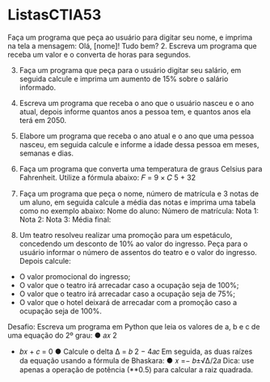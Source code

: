 # ListasCTIA53

Faça um programa que peça ao usuário para digitar seu nome, e imprima na tela a
mensagem: Olá, [nome]! Tudo bem?
2. Escreva um programa que receba um valor e o converta de horas para segundos.

3. Faça um programa que peça para o usuário digitar seu salário, em seguida calcule e
imprima um aumento de 15% sobre o salário informado.

4. Escreva um programa que receba o ano que o usuário nasceu e o ano atual, depois
informe quantos anos a pessoa tem, e quantos anos ela terá em 2050.

5. Elabore um programa que receba o ano atual e o ano que uma pessoa nasceu, em
seguida calcule e informe a idade dessa pessoa em meses, semanas e dias.

6. Faça um programa que converta uma temperatura de graus Celsius para Fahrenheit.
Utilize a fórmula abaixo:
𝐹 =
9 × 𝐶
5 + 32

7. Faça um programa que peça o nome, número de matrícula e 3 notas de um aluno, em
seguida calcule a média das notas e imprima uma tabela como no exemplo abaixo:
Nome do aluno:
Número de matrícula:
Nota 1:
Nota 2:
Nota 3:
Média final:

8. Um teatro resolveu realizar uma promoção para um espetáculo, concedendo um
desconto de 10% ao valor do ingresso. Peça para o usuário informar o número de
assentos do teatro e o valor do ingresso. Depois calcule:
- O valor promocional do ingresso;
- O valor que o teatro irá arrecadar caso a ocupação seja de 100%;
- O valor que o teatro irá arrecadar caso a ocupação seja de 75%;
- O valor que o hotel deixará de arrecadar com a promoção caso a
ocupação seja de 100%.

Desafio: Escreva um programa em Python que leia os valores de a, b e c de
uma equação do 2º grau:
● 𝑎𝑥
2
+ 𝑏𝑥 + 𝑐 = 0
● Calcule o delta Δ = 𝑏
2 − 4𝑎𝑐
Em seguida, as duas raízes da equação usando a fórmula de Bhaskara:
● 𝑥 =− 𝑏±√Δ/2𝑎
Dica: use apenas a operação de potência (**0.5) para calcular a raiz quadrada.